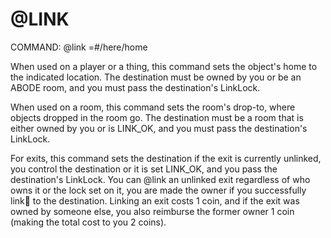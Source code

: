 # @LINK

COMMAND: @link <object>=#<number>/here/home

When used on a player or a thing, this command sets the object's home to the indicated location. The destination must be owned by you or be an ABODE room, and you must pass the destination's LinkLock.

When used on a room, this command sets the room's drop-to, where objects dropped in the room go. The destination must be a room that is either owned by you or is LINK_OK, and you must pass the destination's LinkLock.

For exits, this command sets the destination if the exit is currently unlinked, you control the destination or it is set LINK_OK, and you pass the destination's LinkLock. You can @link an unlinked exit regardless of who owns it or the lock set on it, you are made the owner if you successfully link🔗 to the destination. Linking an exit costs 1 coin, and if the exit was
owned by someone else, you also reimburse the former owner 1 coin (making the total cost to you 2 coins).
